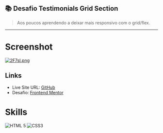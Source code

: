 
## 📚 Desafio Testimonials Grid Section

> Aos poucos aprendendo a deixar mais responsivo com o grid/flex.

---
# Screenshot
<a href="https://imgtr.ee/i/2F7sI"><img src="https://imgtr.ee/images/2023/05/21/2F7sI.md.png" alt="2F7sI.png" border="0"/></a>

## Links
- Live Site URL: <a href=https://alexandremsantosjob.github.io/desafio-testimonials-grid-section/> GitHub</a>
- Desafio: <a href=https://www.frontendmentor.io/solutions/testimonials-grid-flexgrid-cQkr4b_hqo> Frontend Mentor</a> 



# Skills
![HTML 5](https://img.shields.io/badge/HTML5-E34F26?style=for-the-badge&logo=html5&logoColor=white)
![CSS3](https://img.shields.io/badge/CSS3-1572B6?style=for-the-badge&logo=css3&logoColor=white)
